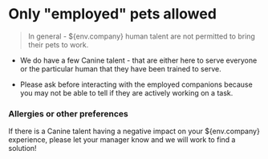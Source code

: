 # Only "employed" pets allowed

> In general - ${env.company} human talent are not permitted to bring their pets to work.

- We do have a few Canine talent - that are either here to serve everyone or the particular human that they have been trained to serve.  

- Please ask before interacting with the employed companions because you may not be able to tell if they are actively working on a task. 



### Allergies or other preferences

If there is a Canine talent having a negative impact on your ${env.company} experience, please let your manager know and we will work to find a solution!


